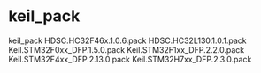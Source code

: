 # keil_pack
keil_pack
HDSC.HC32F46x.1.0.6.pack
HDSC.HC32L130.1.0.1.pack
Keil.STM32F0xx_DFP.1.5.0.pack
Keil.STM32F1xx_DFP.2.2.0.pack
Keil.STM32F4xx_DFP.2.13.0.pack
Keil.STM32H7xx_DFP.2.3.0.pack
